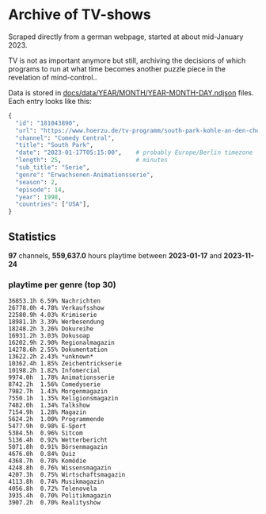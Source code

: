 # Archive of TV-shows

Scraped directly from a german webpage, started at about mid-January 2023.

TV is not as important anymore but still, archiving the decisions of which programs to run at what time
becomes another puzzle piece in the revelation of mind-control.. 

Data is stored in [docs/data/YEAR/MONTH/YEAR-MONTH-DAY.ndjson](docs/data/) files. 
Each entry looks like this:

```python
{
  "id": "181043890", 
  "url": "https://www.hoerzu.de/tv-programm/south-park-kohle-an-den-chefkoch/bid_181043890/", 
  "channel": "Comedy Central", 
  "title": "South Park", 
  "date": "2023-01-17T05:15:00",    # probably Europe/Berlin timezone 
  "length": 25,                     # minutes 
  "sub_title": "Serie", 
  "genre": "Erwachsenen-Animationsserie", 
  "season": 2, 
  "episode": 14, 
  "year": 1998, 
  "countries": ["USA"],
}
```

## Statistics

**97** channels, **559,637.0** hours playtime between **2023-01-17** and **2023-11-24**


### playtime per genre (top 30)

    36853.1h 6.59% Nachrichten
    26778.0h 4.78% Verkaufsshow
    22580.9h 4.03% Krimiserie
    18981.1h 3.39% Werbesendung
    18248.2h 3.26% Dokureihe
    16931.2h 3.03% Dokusoap
    16202.9h 2.90% Regionalmagazin
    14278.6h 2.55% Dokumentation
    13622.2h 2.43% *unknown*
    10362.4h 1.85% Zeichentrickserie
    10198.2h 1.82% Infomercial
    9974.0h  1.78% Animationsserie
    8742.2h  1.56% Comedyserie
    7982.7h  1.43% Morgenmagazin
    7550.1h  1.35% Religionsmagazin
    7482.0h  1.34% Talkshow
    7154.9h  1.28% Magazin
    5624.2h  1.00% Programmende
    5477.9h  0.98% E-Sport
    5384.5h  0.96% Sitcom
    5136.4h  0.92% Wetterbericht
    5071.8h  0.91% Börsenmagazin
    4676.0h  0.84% Quiz
    4368.7h  0.78% Komödie
    4248.8h  0.76% Wissensmagazin
    4207.3h  0.75% Wirtschaftsmagazin
    4113.8h  0.74% Musikmagazin
    4056.8h  0.72% Telenovela
    3935.4h  0.70% Politikmagazin
    3907.2h  0.70% Realityshow
